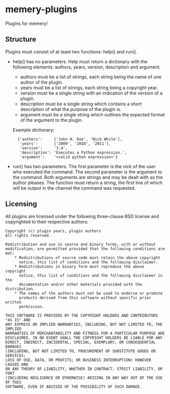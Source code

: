 memery-plugins
==============

Plugins for memery!


Structure
---------

Plugins must consist of at least two functions: help() and run().

* help() has no parameters. Help must return a dictionary with the following
    elements: authors, years, version, description and argument.

    * authors must be a list of strings, each string being the name of
        one author of the plugin.
    * years must be a list of strings, each string being a copyright year.
    * version must be a single string with an indication of the version
        of a plugin.
    * description must be a single string which contains a short
        description of what the purpose of the plugin is.
    * argument must be a single string which outlines the expected format
        of the argument to the plugin.

    Example dictionary:

        {'authors':     ['John H. Doe', 'Nick White'],
         'years':       ['2009', '2010', '2011'],
         'version':     '3.4',
         'description': 'Executes a Python expression.',
         'argument':    '<valid python expression>'}
        
* run() has two parameters. The first parameter is the nick of the user who
    executed the command. The second parameter is the argument to the command.
    Both arguments are strings and may be dealt with as the author pleases.
    The function must return a string, the first line of which will be output
    in the channel the command was requested.


Licensing
---------

All plugins are licensed under the following three-clause BSD license
and copyrighted to their respective authors:

    Copyright (c) plugin years, plugin authors
    All rights reserved.

    Redistribution and use in source and binary forms, with or without
    modification, are permitted provided that the following conditions are met:
        * Redistributions of source code must retain the above copyright
          notice, this list of conditions and the following disclaimer.
        * Redistributions in binary form must reproduce the above copyright
          notice, this list of conditions and the following disclaimer in the
          documentation and/or other materials provided with the distribution.
        * The names of the authors must not be used to endorse or promote
          products derived from this software without specific prior written
          permission.

    THIS SOFTWARE IS PROVIDED BY THE COPYRIGHT HOLDERS AND CONTRIBUTORS "AS IS" AND
    ANY EXPRESS OR IMPLIED WARRANTIES, INCLUDING, BUT NOT LIMITED TO, THE IMPLIED
    WARRANTIES OF MERCHANTABILITY AND FITNESS FOR A PARTICULAR PURPOSE ARE
    DISCLAIMED. IN NO EVENT SHALL THE COPYRIGHT HOLDERS BE LIABLE FOR ANY
    DIRECT, INDIRECT, INCIDENTAL, SPECIAL, EXEMPLARY, OR CONSEQUENTIAL DAMAGES
    (INCLUDING, BUT NOT LIMITED TO, PROCUREMENT OF SUBSTITUTE GOODS OR SERVICES;
    LOSS OF USE, DATA, OR PROFITS; OR BUSINESS INTERRUPTION) HOWEVER CAUSED AND
    ON ANY THEORY OF LIABILITY, WHETHER IN CONTRACT, STRICT LIABILITY, OR TORT
    (INCLUDING NEGLIGENCE OR OTHERWISE) ARISING IN ANY WAY OUT OF THE USE OF THIS
    SOFTWARE, EVEN IF ADVISED OF THE POSSIBILITY OF SUCH DAMAGE.

